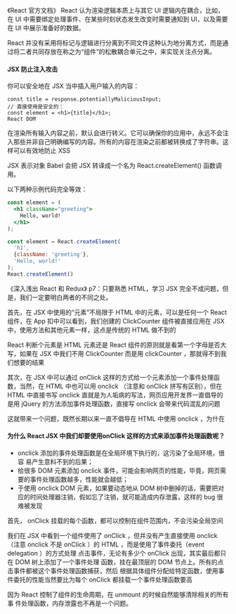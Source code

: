 《React 官方文档》
React 认为渲染逻辑本质上与其它 UI 逻辑内在耦合，比如，在 UI 中需要绑定处理事件、在某些时刻状态发生改变时需要通知到 UI，以及需要在 UI 中展示准备好的数据。

React 并没有采用将标记与逻辑进行分离到不同文件这种认为地分离方式，而是通过将二者共同存放在称之为“组件”的松散耦合单元之中，来实现关注点分离。

#### JSX 防止注入攻击
你可以安全地在 JSX 当中插入用户输入的内容：
```JSX
const title = response.potentiallyMaliciousInput;
// 直接使用是安全的：
const element = <h1>{title}</h1>;
React DOM
```
在渲染所有输入内容之前，默认会进行转义。它可以确保你的应用中，永远不会注入那些并非自己明确编写的内容。所有的内容在渲染之前都被转换成了字符串。这样可以有效地防止 XSS

JSX 表示对象
Babel 会把 JSX 转译成一个名为 React.createElement() 函数调用。

以下两种示例代码完全等效：

```jsx
const element = (
  <h1 className="greeting">
    Hello, world!
  </h1>
);
```

```javascript
const element = React.createElement(
  'h1',
  {className: 'greeting'},
  'Hello, world!'
);
React.createElement()
```
《深入浅出 React 和 Redux》
p7：只要熟悉 HTML，学习 JSX 完全不成问题，但是，我们一定要明白两者的不同之处。

首先，在 JSX 中使用的“元素”不局限于 HTML 中的元素，可以是任何一个 React 组件，在 App 扣中可以看到，我们创建的 ClickCounter 组件被直接应用在 JSX 中，使用方法和其他元素一样，这点是传统的 HTML 做不到的

React 判断个元素是 HTML 元素还是 React 组件的原则就是看第一个字母是否大写，如果在 JSX 中我们不用 ClickCounter 而是用 clickCounter ，那就得不到我们想要的结果

其次，在 JSX 中可以通过 onClick 这样的方式给一个元素添加一个事件处理函数，当然，在 HTML 中也可以用 onclick （注意和 onClick 拼写有区别），但在 HTML 中直接书写 onclick 直就是为人垢病的写法，网页应用开发界一直倡导的是用 jQuery 的方法添加事件处理函数，直接写 onclick 会带来代码混乱的问题

这就带来一个问题，既然长期以来一直不倡导在 HTML 中使用 onclick ，为什在

#### 为什么 React JSX 中我们却要使用onClick 这样的方式来添加事件处理函数呢？

- onclick 添加的事件处理函数是在全局环境下执行的，这污染了全局环境，很容
易产生意料不到的后果；
- 给很多 DOM 元素添加 onclick 事件，可能会影响网页的性能，毕竟，网页需要的事件处理函数越多，性能就会越低；
- 于使用 onclick DOM 元素，如果要动态地从 DOM 树中删掉的话，需要把对应的时间处理器注销，假如忘了注销，就可能造成内存泄露，这样的 bug 很难被发现

首先， onClick 挂载的每个函数，都可以控制在组件范围内，不会污染全局空间

我们在 JSX 中看到一个组件使用了 onClick ，但并没有产生直接使用 onclick （注意 onclick 不是 onClick ）的 HTML ，而是使用了事件委托（event delegation ）的方式处理 点击事件，无论有多少个 onClick 出现，其实最后都只在 DOM 树上添加了一个事件处理 函数，挂在最顶层的 DOM 节点上。所有的点击事件都被这个事件处理函数捕获，然后 根据具体组件分配给特定函数，使用事件委托的性能当然要比为每个 onClick 都挂载一个事件处理函数要高

因为 React 控制了组件的生命周期，在 unmount 的时候自然能够清除相关的所有事 件处理函数，内存泄露也不再是一个问题。

